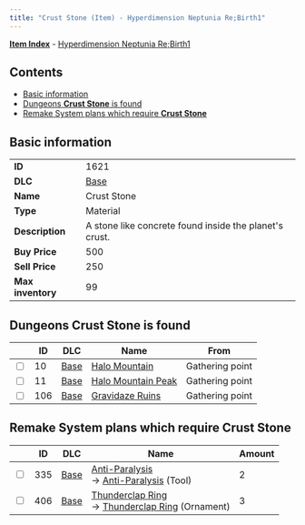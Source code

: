 ```yaml
---
title: "Crust Stone (Item) - Hyperdimension Neptunia Re;Birth1"
---
```


[**Item Index**](/neptunia/rb1/item/index.html) - [Hyperdimension Neptunia Re;Birth1](/neptunia/rb1)

## Contents

- [Basic information](#basic-information)
- [Dungeons **Crust Stone** is found](#dungeons-crust-stone-is-found)
- [Remake System plans which require **Crust Stone**](#remake-system-plans-which-require-crust-stone)

## Basic information

|   |   |
| -- | -- |
| **ID** | 1621 |
| **DLC** | [Base](/neptunia/rb1/dlc/1-base.html) |
| **Name** | Crust Stone |
| **Type** | Material |
| **Description** | A stone like concrete found inside the planet's crust. |
| **Buy Price** | 500 |
| **Sell Price** | 250 |
| **Max inventory** | 99 |

## Dungeons **Crust Stone** is found

|    | ID | DLC | Name | From |
| -- | -- | --- | ---- | ---- |
| <input type="checkbox" id="rb1-dungeon-1-10" class="trackbox" /> | 10 | [Base](/neptunia/rb1/dlc/1-base.html) | [Halo Mountain](/neptunia/rb1/dungeon/1-10-halo-mountain.html) | Gathering point |
| <input type="checkbox" id="rb1-dungeon-1-11" class="trackbox" /> | 11 | [Base](/neptunia/rb1/dlc/1-base.html) | [Halo Mountain Peak](/neptunia/rb1/dungeon/1-11-halo-mountain-peak.html) | Gathering point |
| <input type="checkbox" id="rb1-dungeon-1-106" class="trackbox" /> | 106 | [Base](/neptunia/rb1/dlc/1-base.html) | [Gravidaze Ruins](/neptunia/rb1/dungeon/1-106-gravidaze-ruins.html) | Gathering point |

## Remake System plans which require **Crust Stone**

|    | ID | DLC | Name | Amount |
| -- | -- | --- | ---- | ------ |
| <input type="checkbox" id="rb1-remake-1-335" class="trackbox" /> | 335 | [Base](/neptunia/rb1/dlc/1-base.html) | [Anti-Paralysis](/neptunia/rb1/remake/1-335-anti-paralysis.html)<br />→ [Anti-Paralysis](/neptunia/rb1/item/1-28-anti-paralysis.html) (Tool) | 2 |
| <input type="checkbox" id="rb1-remake-1-406" class="trackbox" /> | 406 | [Base](/neptunia/rb1/dlc/1-base.html) | [Thunderclap Ring](/neptunia/rb1/remake/1-406-thunderclap-ring.html)<br />→ [Thunderclap Ring](/neptunia/rb1/item/1-2732-thunderclap-ring.html) (Ornament) | 3 |